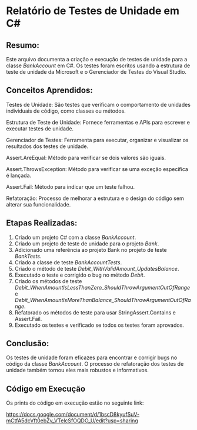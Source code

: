 # Relatório de Testes de Unidade em C#

## Resumo:

Este arquivo documenta a criação e execução de testes de unidade para a classe *BankAccount* em C#. Os testes foram escritos usando a estrutura de teste de unidade da Microsoft e o Gerenciador de Testes do Visual Studio.

## Conceitos Aprendidos:

Testes de Unidade: São testes que verificam o comportamento de unidades individuais de código, como classes ou métodos.

Estrutura de Teste de Unidade: Fornece ferramentas e APIs para escrever e executar testes de unidade.

Gerenciador de Testes: Ferramenta para executar, organizar e visualizar os resultados dos testes de unidade.

Assert.AreEqual: Método para verificar se dois valores são iguais.

Assert.ThrowsException: Método para verificar se uma exceção específica é lançada.

Assert.Fail: Método para indicar que um teste falhou.

Refatoração: Processo de melhorar a estrutura e o design do código sem alterar sua funcionalidade.

## Etapas Realizadas:

1. Criado um projeto C# com a classe *BankAccount*.
2. Criado um projeto de teste de unidade para o projeto *Bank*.
3. Adicionado uma referência ao projeto Bank no projeto de teste *BankTests*.
4. Criado a classe de teste *BankAccountTests*.
5. Criado o método de teste *Debit_WithValidAmount_UpdatesBalance*.
6. Executado o teste e corrigido o bug no método *Debit*.
7. Criado os métodos de teste *Debit_WhenAmountIsLessThanZero_ShouldThrowArgumentOutOfRange* e *Debit_WhenAmountIsMoreThanBalance_ShouldThrowArgumentOutOfRange*.
8. Refatorado os métodos de teste para usar StringAssert.Contains e Assert.Fail.
9. Executado os testes e verificado se todos os testes foram aprovados.

## Conclusão:

Os testes de unidade foram eficazes para encontrar e corrigir bugs no código da classe *BankAccount*. O processo de refatoração dos testes de unidade também tornou eles mais robustos e informativos.

## Código em Execução

Os prints do código em execução estão no seguinte link:

https://docs.google.com/document/d/1bscD8kyufSuV-mCtfA5dcVft0ebZv_VTelcSfOQDO_U/edit?usp=sharing